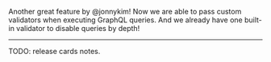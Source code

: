 Another great feature by @jonnykim! Now we are able to pass
custom validators when executing GraphQL queries. And we
already have one built-in validator to disable queries by depth!

---

TODO: release cards notes.
